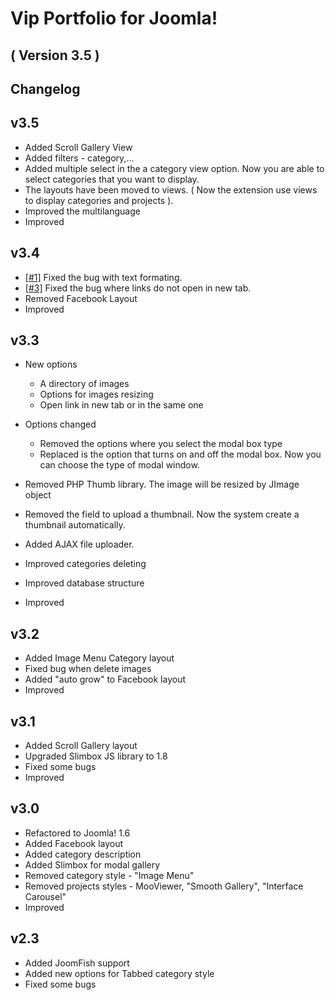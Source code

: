 Vip Portfolio for Joomla! 
==========================
( Version 3.5 )
--------------------------

Changelog
---------

v3.5
----------
* Added Scroll Gallery View
* Added filters - category,...
* Added multiple select in the a category view option. Now you are able to select categories that you want to display.
* The layouts have been moved to views. ( Now the extension use views to display categories and projects ).
* Improved the multilanguage
* Improved

v3.4
----------
* [[#1]](https://github.com/ITPrism/VipPortfolio/issues/1 "Description html strip when submit") Fixed the bug with text formating.
* [[#3]](https://github.com/ITPrism/VipPortfolio/issues/3 "bug 'open link' new tab/same tab") Fixed the bug where links do not open in new tab.
* Removed Facebook Layout
* Improved

v3.3
----------

* New options
  - A directory of images
  - Options for images resizing
  - Open link in new tab or in the same one
  
* Options changed
  - Removed the options where you select the modal box type
  - Replaced is the option that turns on and off the modal box. Now you can choose the type of modal window.
  
* Removed PHP Thumb library. The image will be resized by JImage object
* Removed the field to upload a thumbnail. Now the system create a thumbnail automatically.
* Added AJAX file uploader. 
* Improved categories deleting
* Improved database structure
* Improved

v3.2
-----------
* Added Image Menu Category layout
* Fixed bug when delete images
* Added "auto grow" to Facebook layout
* Improved

v3.1
-----------
* Added Scroll Gallery layout
* Upgraded Slimbox JS library to 1.8
* Fixed some bugs
* Improved

v3.0
-----------
* Refactored to Joomla! 1.6
* Added Facebook layout
* Added category description
* Added Slimbox for modal gallery
* Removed category style - "Image Menu"
* Removed projects styles - MooViewer, "Smooth Gallery", "Interface Carousel"
* Improved

v2.3
---------
* Added JoomFish support
* Added new options for Tabbed category style
* Fixed some bugs